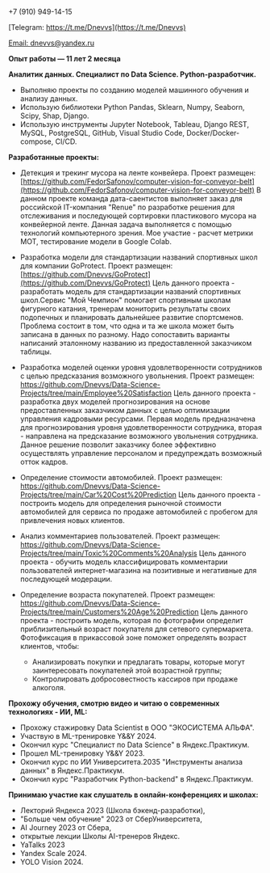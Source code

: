 +7 (910) 949-14-15

[Telegram: https://t.me/Dnevvs](https://t.me/Dnevvs)

[Email: dnevvs@yandex.ru](dnevvs@yandex.ru)

**Опыт работы — 11 лет 2 месяца**

 **Аналитик данных. Специалист по Data Science. Python-разработчик.**
- Выполняю проекты по созданию моделей машинного обучения и анализу данных. 
- Использую библиотеки Python Pandas, Sklearn, Numpy, Seaborn, Scipy, Shap, Django. 
- Использую инструменты Jupyter Notebook, Tableau, Django REST, MySQL, PostgreSQL, GitHub, Visual Studio Code, Docker/Docker-compose, CI/CD.

**Разработанные проекты:**
- Детекция и трекинг мусора на ленте конвейера.
Проект размещен: [https://github.com/FedorSafonov/computer-vision-for-conveyor-belt](https://github.com/FedorSafonov/computer-vision-for-conveyor-belt)
В данном проекте команда дата-саентистов выполняет заказ для российской IT-компания "Renue" по разработке решения для отслеживания и последующей сортировки пластикового мусора на конвейерной ленте. Данная задача выполняется с помощью технологий компьютерного зрения. Мое участие - расчет метрики МОТ, тестирование модели в Google Colab.

- Разработка модели для стандартизации названий спортивных школ для компании GoProtect.
Проект размещен: [https://github.com/Dnevvs/GoProtect](https://github.com/Dnevvs/GoProtect)
Цель данного проекта - разработать модель для стандартизации названий спортивных школ.Сервис "Мой Чемпион" помогает спортивным школам фигурного катания, тренерам мониторить результаты своих подопечных и планировать дальнейшее развитие спортсменов. Проблема состоит в том, что одна и та же школа может быть записана в данных по разному. Надо сопоставить варианты написаний эталонному названию из предоставленной заказчиком таблицы.

- Разработка моделей оценки уровня удовлетворенности сотрудников с целью предсказания возможного увольнения.
Проект размещен: https://github.com/Dnevvs/Data-Science-Projects/tree/main/Employee%20Satisfaction
Цель данного проекта - разработка двух моделей прогнозирования на основе предоставленных заказчиком данных с целью оптимизации управления кадровыми ресурсами. Первая модель предназначена для прогнозирования уровня удовлетворенности сотрудника, вторая - направлена на предсказание возможного увольнения сотрудника. Данное решение позволит заказчику более эффективно осуществлять управление персоналом и предупреждать возможный отток кадров.

- Определение стоимости автомобилей.
Проект размещен: https://github.com/Dnevvs/Data-Science-Projects/tree/main/Car%20Cost%20Prediction
Цель данного проекта - построить модель для определения рыночной стоимости автомобилей для 
сервиса по продаже автомобилей с пробегом для привлечения новых клиентов.

- Анализ комментариев пользователей.
Проект размещен: https://github.com/Dnevvs/Data-Science-Projects/tree/main/Toxic%20Comments%20Analysis
Цель данного проекта - обучить модель классифицировать комментарии пользователей интернет-магазина на позитивные и негативные для последующей модерации.

- Определение возраста покупателей.
Проект размещен: https://github.com/Dnevvs/Data-Science-Projects/tree/main/Customers%20Age%20Prediction
Цель данного проекта - построить модель, которая по фотографии определит приблизительный возраст покупателя для сетевого супермаркета. Фотофиксация в прикассовой зоне поможет определять возраст клиентов, чтобы:
  - Анализировать покупки и предлагать товары, которые могут заинтересовать покупателей этой возрастной группы;
  - Контролировать добросовестность кассиров при продаже алкоголя.

**Прохожу обучения, смотрю видео и читаю о современных технологиях - ИИ, ML:**
- Прохожу стажировку Data Scientist в ООО "ЭКОСИСТЕМА АЛЬФА".
- Участвую в ML-тренировке Y&&Y 2024.
- Окончил курс "Специалист по Data Science" в Яндекс.Практикум.
- Прошел ML-тренировку Y&&Y 2023.
- Окончил курс по ИИ Университета.2035  "Инструменты анализа данных" в Яндекс.Практикум. 
- Окончил курс "Разработчик Python-backend" в Яндекс.Практикум. 

**Принимаю участие как слушатель в онлайн-конференциях и школах:**
- Лекторий Яндекса 2023 (Школа бэкенд-разработки), 
- "Больше чем обучение" 2023 от СберУниверситета, 
- AI Journey 2023 от Сбера, 
- открытые лекции Школы AI-тренеров Яндекс. 
- YaTalks 2023
- Yandex Scale 2024.
- YOLO Vision 2024.
